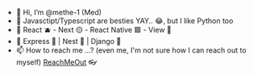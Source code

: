 - 👋 Hi, I’m @methe-1 (Med)
- 👀 Javasctipt/Typescript are besties YAY.. 😂, but I like Python too
- 🌱 React 🫐 - Next 🟡 - React Native 🟪 - View 🐸
- 💞️ Express 🌲 | Nest 🧧 | Django 📗
- 📫 How to reach me ...? (even me, I'm not sure how I can reach out to myself) [ReachMeOut](https://methe-1.github.io/portfolio/) 👓

<!---
methe-1/methe-1 is a ✨ special ✨ repository because its `README.md` (this file) appears on your GitHub profile.
You can click the Preview link to take a look at your changes.
--->
